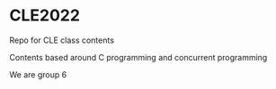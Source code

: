 # CLE2022
Repo for CLE class contents

Contents based around C programming and concurrent programming

We are group 6
